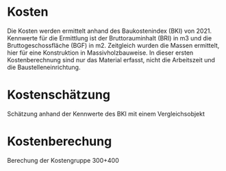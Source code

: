 # Kosten
Die Kosten werden ermittelt anhand des Baukostenindex (BKI) von 2021. 
Kennwerte für die Ermittlung ist der Bruttorauminhalt (BRI) in m3 und die Bruttogeschossfläche (BGF) in m2. 
Zeitgleich wurden die Massen ermittelt, hier für eine Konstruktion in Massivholzbauweise. 
In dieser ersten Kostenberechnung sind nur das Material erfasst, nicht die Arbeitszeit und die Baustelleneinrichtung.

# Kostenschätzung
Schätzung anhand der Kennwerte des BKI mit einem Vergleichsobjekt

# Kostenberechung
Berechung der Kostengruppe 300+400

